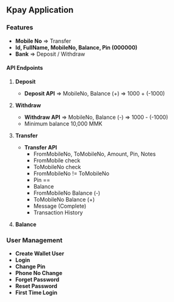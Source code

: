 
## Kpay Application

### Features

- **Mobile No** => Transfer
- **Id, FullName, MobileNo, Balance, Pin (000000)**
- **Bank** => Deposit / Withdraw

#### API Endpoints

1. **Deposit**
   - **Deposit API** => MobileNo, Balance (+) => 1000 + (-1000)

2. **Withdraw**
   - **Withdraw API** => MobileNo, Balance (-) => 1000 - (-1000)
   - Minimum balance 10,000 MMK

3. **Transfer**
   - **Transfer API**
     - FromMobileNo, ToMobileNo, Amount, Pin, Notes
     - FromMobile check
     - ToMobileNo check
     - FromMobileNo != ToMobileNo
     - Pin == 
     - Balance
     - FromMobileNo Balance (-)
     - ToMobileNo Balance (+)
     - Message (Complete)
     - Transaction History

4. **Balance**

### User Management

- **Create Wallet User**
- **Login**
- **Change Pin**
- **Phone No Change**
- **Forget Password**
- **Reset Password**
- **First Time Login**